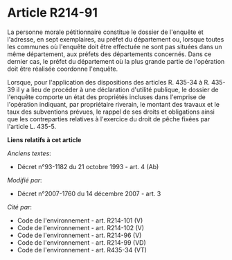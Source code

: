 # Article R214-91

La personne morale pétitionnaire constitue le dossier de l'enquête et l'adresse, en sept exemplaires, au préfet du
département ou, lorsque toutes les communes où l'enquête doit être effectuée ne sont pas situées dans un même département,
aux préfets des départements concernés. Dans ce dernier cas, le préfet du département où la plus grande partie de l'opération
doit être réalisée coordonne l'enquête. 

Lorsque, pour l'application des dispositions des articles R. 435-34 à R. 435-39 il y a lieu de procéder à une déclaration
d'utilité publique, le dossier de l'enquête comporte un état des propriétés incluses dans l'emprise de l'opération indiquant,
par propriétaire riverain, le montant des travaux et le taux des subventions prévues, le rappel de ses droits et obligations
ainsi que les contreparties relatives à l'exercice du droit de pêche fixées par l'article L. 435-5.

**Liens relatifs à cet article**

_Anciens textes_:

  - Décret n°93-1182 du 21 octobre 1993 - art. 4 (Ab)

_Modifié par_:

  - Décret n°2007-1760 du 14 décembre 2007 - art. 3

_Cité par_:

  - Code de l'environnement - art. R214-101 (V)
  - Code de l'environnement - art. R214-102 (V)
  - Code de l'environnement - art. R214-96 (V)
  - Code de l'environnement - art. R214-99 (VD)
  - Code de l'environnement - art. R435-34 (VT)
